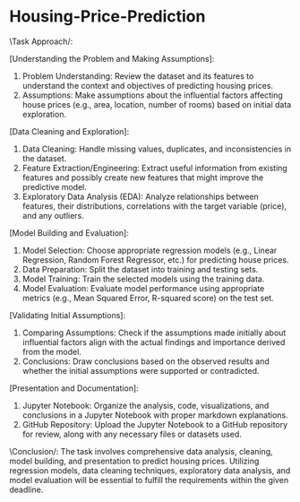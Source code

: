 # Housing-Price-Prediction
\Task Approach/:

[Understanding the Problem and Making Assumptions]:

1) Problem Understanding: Review the dataset and its features to understand the context and objectives of predicting housing prices.
2) Assumptions: Make assumptions about the influential factors affecting house prices (e.g., area, location, number of rooms) based on initial data exploration.

[Data Cleaning and Exploration]:

1) Data Cleaning: Handle missing values, duplicates, and inconsistencies in the dataset.
2) Feature Extraction/Engineering: Extract useful information from existing features and possibly create new features that might improve the predictive model.
3) Exploratory Data Analysis (EDA): Analyze relationships between features, their distributions, correlations with the target variable (price), and any outliers.

[Model Building and Evaluation]:

1) Model Selection: Choose appropriate regression models (e.g., Linear Regression, Random Forest Regressor, etc.) for predicting house prices.
2) Data Preparation: Split the dataset into training and testing sets.
3) Model Training: Train the selected models using the training data.
4) Model Evaluation: Evaluate model performance using appropriate metrics (e.g., Mean Squared Error, R-squared score) on the test set.

[Validating Initial Assumptions]:

1) Comparing Assumptions: Check if the assumptions made initially about influential factors align with the actual findings and importance derived from the model.
2) Conclusions: Draw conclusions based on the observed results and whether the initial assumptions were supported or contradicted.

[Presentation and Documentation]:

1) Jupyter Notebook: Organize the analysis, code, visualizations, and conclusions in a Jupyter Notebook with proper markdown explanations.
2) GitHub Repository: Upload the Jupyter Notebook to a GitHub repository for review, along with any necessary files or datasets used.

\Conclusion/:
The task involves comprehensive data analysis, cleaning, model building, and presentation to predict housing prices. Utilizing regression models, data cleaning techniques, exploratory data analysis, and model evaluation will be essential to fulfill the requirements within the given deadline.
